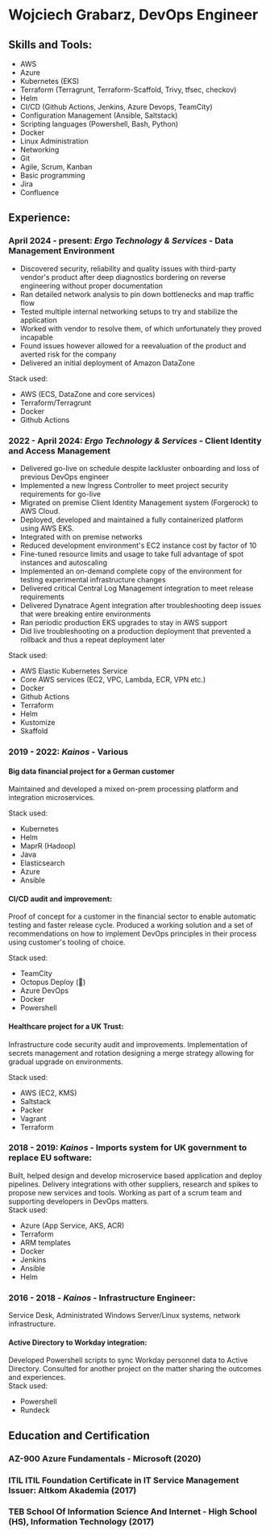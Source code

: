 # Wojciech Grabarz, DevOps Engineer
## Skills and Tools:
- AWS
- Azure  
- Kubernetes (EKS)
- Terraform (Terragrunt, Terraform-Scaffold, Trivy, tfsec, checkov)
- Helm
- CI/CD (Github Actions, Jenkins, Azure Devops, TeamCity)
- Configuration Management (Ansible, Saltstack)
- Scripting languages (Powershell, Bash, Python)  
- Docker
- Linux Administration
- Networking
- Git
- Agile, Scrum, Kanban
- Basic programming
- Jira 
- Confluence  
## Experience:  
### April 2024 - present: **_Ergo Technology & Services_**  - Data Management Environment
- Discovered security, reliability and quality issues with third-party vendor's product after deep diagnostics bordering on reverse engineering without proper documentation  
- Ran detailed network analysis to pin down bottlenecks and map traffic flow
- Tested multiple internal networking setups to try and stabilize the application
- Worked with vendor to resolve them, of which unfortunately they proved incapable  
- Found issues however allowed for a reevaluation of the product and averted risk for the company  
- Delivered an initial deployment of Amazon DataZone  

Stack used:  
- AWS (ECS, DataZone and core services)  
- Terraform/Terragrunt  
- Docker
- Github Actions  

### 2022 - April 2024: **_Ergo Technology & Services_** - Client Identity and Access Management
- Delivered go-live on schedule despite lackluster onboarding and loss of previous DevOps engineer  
- Implemented a new Ingress Controller to meet project security requirements for go-live
- Migrated on premise Client Identity Management system (Forgerock) to AWS Cloud.  
- Deployed, developed and maintained a fully containerized platform using AWS EKS.  
- Integrated with on premise networks
- Reduced development environment's EC2 instance cost by factor of 10
- Fine-tuned resource limits and usage to take full advantage of spot instances and autoscaling  
- Implemented an on-demand complete copy of the environment for testing experimental infrastructure changes    
- Delivered critical Central Log Management integration to meet release requirements    
- Delivered Dynatrace Agent integration after troubleshooting deep issues that were breaking entire environments  
- Ran periodic production EKS upgrades to stay in AWS support
- Did live troubleshooting on a production deployment that prevented a rollback and thus a repeat deployment later  
  
Stack used:  
- AWS Elastic Kubernetes Service  
- Core AWS services (EC2, VPC, Lambda, ECR, VPN etc.)  
- Docker  
- Github Actions  
- Terraform   
- Helm  
- Kustomize  
- Skaffold  
### 2019 - 2022:  **_Kainos_** - Various

#### Big data financial project for a German customer  
Maintained and developed a mixed on-prem processing platform and integration microservices.  

Stack used:
- Kubernetes
- Helm
- MaprR (Hadoop)
- Java
- Elasticsearch
- Azure
- Ansible

#### CI/CD audit and improvement:
Proof of concept for a customer in the financial sector to enable automatic testing and faster release cycle. Produced a working solution and a set of recommendations on how to implement DevOps principles in their process using customer's tooling of choice.  

Stack used: 
- TeamCity
- Octopus Deploy (🤮)
- Azure DevOps
- Docker
- Powershell

#### Healthcare project for a UK Trust: 
Infrastructure code security audit and improvements. Implementation of secrets management and rotation designing a merge strategy allowing for gradual upgrade on environments. 

Stack used:
- AWS (EC2, KMS)
- Saltstack
- Packer
- Vagrant
- Terraform

### 2018 - 2019:  **_Kainos_** - Imports system for UK government to replace EU software:
Built, helped design and develop microservice based application and deploy pipelines. Delivery integrations with other suppliers, research and spikes to propose new services and tools. Working as part of a scrum team and supporting developers in DevOps matters.  
Stack used: 
- Azure (App Service, AKS, ACR)
- Terraform
- ARM templates
- Docker
- Jenkins
- Ansible
- Helm
### 2016 - 2018 - **_Kainos_** - Infrastructure Engineer:  
Service Desk, Administrated Windows Server/Linux systems, network infrastructure.

#### Active Directory to Workday integration:  
Developed Powershell scripts to sync Workday personnel data to Active Directory. Consulted for another project on the matter sharing the outcomes and experiences.  
Stack used:
- Powershell
- Rundeck

## Education and Certification 
### AZ-900 Azure Fundamentals - Microsoft (2020)  
### ITIL ITIL Foundation Certificate in IT Service Management Issuer: Altkom Akademia (2017)  
### TEB School Of Information Science And Internet - High School (HS), Information Technology (2017)

